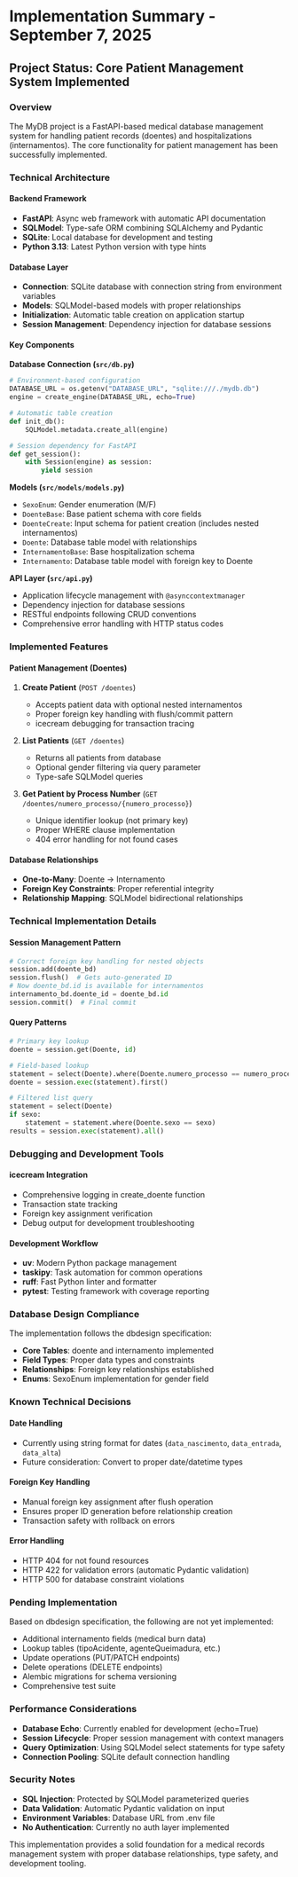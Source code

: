 # Implementation Summary - September 7, 2025

## Project Status: Core Patient Management System Implemented

### Overview
The MyDB project is a FastAPI-based medical database management system for handling patient records (doentes) and hospitalizations (internamentos). The core functionality for patient management has been successfully implemented.

### Technical Architecture

#### Backend Framework
- **FastAPI**: Async web framework with automatic API documentation
- **SQLModel**: Type-safe ORM combining SQLAlchemy and Pydantic
- **SQLite**: Local database for development and testing
- **Python 3.13**: Latest Python version with type hints

#### Database Layer
- **Connection**: SQLite database with connection string from environment variables
- **Models**: SQLModel-based models with proper relationships
- **Initialization**: Automatic table creation on application startup
- **Session Management**: Dependency injection for database sessions

#### Key Components

**Database Connection (`src/db.py`)**
```python
# Environment-based configuration
DATABASE_URL = os.getenv("DATABASE_URL", "sqlite:///./mydb.db")
engine = create_engine(DATABASE_URL, echo=True)

# Automatic table creation
def init_db():
    SQLModel.metadata.create_all(engine)

# Session dependency for FastAPI
def get_session():
    with Session(engine) as session:
        yield session
```

**Models (`src/models/models.py`)**
- `SexoEnum`: Gender enumeration (M/F)
- `DoenteBase`: Base patient schema with core fields
- `DoenteCreate`: Input schema for patient creation (includes nested internamentos)
- `Doente`: Database table model with relationships
- `InternamentoBase`: Base hospitalization schema
- `Internamento`: Database table model with foreign key to Doente

**API Layer (`src/api.py`)**
- Application lifecycle management with `@asynccontextmanager`
- Dependency injection for database sessions
- RESTful endpoints following CRUD conventions
- Comprehensive error handling with HTTP status codes

### Implemented Features

#### Patient Management (Doentes)
1. **Create Patient** (`POST /doentes`)
   - Accepts patient data with optional nested internamentos
   - Proper foreign key handling with flush/commit pattern
   - icecream debugging for transaction tracing

2. **List Patients** (`GET /doentes`)
   - Returns all patients from database
   - Optional gender filtering via query parameter
   - Type-safe SQLModel queries

3. **Get Patient by Process Number** (`GET /doentes/numero_processo/{numero_processo}`)
   - Unique identifier lookup (not primary key)
   - Proper WHERE clause implementation
   - 404 error handling for not found cases

#### Database Relationships
- **One-to-Many**: Doente → Internamento
- **Foreign Key Constraints**: Proper referential integrity
- **Relationship Mapping**: SQLModel bidirectional relationships

### Technical Implementation Details

#### Session Management Pattern
```python
# Correct foreign key handling for nested objects
session.add(doente_bd)
session.flush()  # Gets auto-generated ID
# Now doente_bd.id is available for internamentos
internamento_bd.doente_id = doente_bd.id
session.commit()  # Final commit
```

#### Query Patterns
```python
# Primary key lookup
doente = session.get(Doente, id)

# Field-based lookup
statement = select(Doente).where(Doente.numero_processo == numero_processo)
doente = session.exec(statement).first()

# Filtered list query
statement = select(Doente)
if sexo:
    statement = statement.where(Doente.sexo == sexo)
results = session.exec(statement).all()
```

### Debugging and Development Tools

#### icecream Integration
- Comprehensive logging in create_doente function
- Transaction state tracking
- Foreign key assignment verification
- Debug output for development troubleshooting

#### Development Workflow
- **uv**: Modern Python package management
- **taskipy**: Task automation for common operations
- **ruff**: Fast Python linter and formatter
- **pytest**: Testing framework with coverage reporting

### Database Design Compliance

The implementation follows the dbdesign specification:
- **Core Tables**: doente and internamento implemented
- **Field Types**: Proper data types and constraints
- **Relationships**: Foreign key relationships established
- **Enums**: SexoEnum implementation for gender field

### Known Technical Decisions

#### Date Handling
- Currently using string format for dates (`data_nascimento`, `data_entrada`, `data_alta`)
- Future consideration: Convert to proper date/datetime types

#### Foreign Key Handling
- Manual foreign key assignment after flush operation
- Ensures proper ID generation before relationship creation
- Transaction safety with rollback on errors

#### Error Handling
- HTTP 404 for not found resources
- HTTP 422 for validation errors (automatic Pydantic validation)
- HTTP 500 for database constraint violations

### Pending Implementation

Based on dbdesign specification, the following are not yet implemented:
- Additional internamento fields (medical burn data)
- Lookup tables (tipoAcidente, agenteQueimadura, etc.)
- Update operations (PUT/PATCH endpoints)
- Delete operations (DELETE endpoints)
- Alembic migrations for schema versioning
- Comprehensive test suite

### Performance Considerations

- **Database Echo**: Currently enabled for development (echo=True)
- **Session Lifecycle**: Proper session management with context managers
- **Query Optimization**: Using SQLModel select statements for type safety
- **Connection Pooling**: SQLite default connection handling

### Security Notes

- **SQL Injection**: Protected by SQLModel parameterized queries
- **Data Validation**: Automatic Pydantic validation on input
- **Environment Variables**: Database URL from .env file
- **No Authentication**: Currently no auth layer implemented

This implementation provides a solid foundation for a medical records management system with proper database relationships, type safety, and development tooling.
